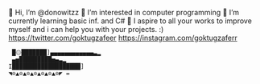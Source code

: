 👋 Hi, I’m @donowitzz
👀 I’m interested in computer programming
🌱 I’m currently learning basic inf. and C#
💞️ I aspire to all your works to improve myself and i can help you with your projects. :)
https://twitter.com/goktugzafeer 
https://instagram.com/goktugzaferr

 
     █۞███████]▄▄▄▄▄▄▄▄▄▄▄▄▃▂
     ▄▅█████████▅▄▃▂
    I███████████████████] 
    ◥⊙▲⊙▲⊙▲⊙▲⊙▲⊙▲⊙◤ = 
 
<!---
donowitzz/donowitzz is a ✨ special ✨ repository because its `README.md` (this file) appears on your GitHub profile.
You can click the Preview link to take a look at your changes.
--->
